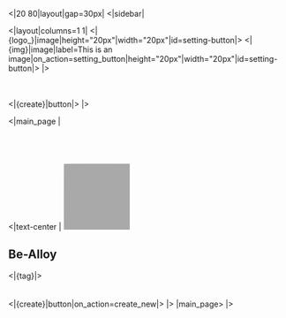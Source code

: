 <|20 80|layout|gap=30px|
<|sidebar|

<|layout|columns=1 1|
<|{logo_}|image|height="20px"|width="20px"|id=setting-button|>
<|{img}|image|label=This is an image|on_action=setting_button|height="20px"|width="20px"|id=setting-button|>
|>

<br/><br/>
<|{create}|button|>
|>

<|main_page |
<br/><br/><br/><br/><br/>
<|text-center |
![logo](box.png)
## Be-Alloy 
<|{tag}|><br/><br/><br/>
<|{create}|button|on_action=create_new|>
|>
|main_page>
|>